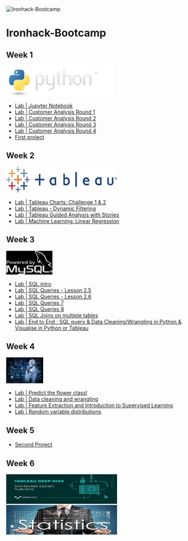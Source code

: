 

![Ironhack-Bootcamp](https://user-images.githubusercontent.com/23629340/40541063-a07a0a8a-601a-11e8-91b5-2f13e4e6b441.png)

# Ironhack-Bootcamp

## Week 1

![](images/python-logo.png)

* [Lab | Jupyter Notebook](https://github.com/antonio-datahack/labs-antonio/blob/main/Week1/day%201/lab_jupyter_notebook.ipynb)
* [Lab | Customer Analysis Round 1](https://github.com/antonio-datahack/labs-antonio/blob/main/Week1/day%202/lab-customer-analysis-round-1.ipynb)
* [Lab | Customer Analysis Round 2](https://github.com/antonio-datahack/labs-antonio/blob/main/Week1/day%203/lab_customer-analysis-round-2.ipynb)
* [Lab | Customer Analysis Round 3](https://github.com/antonio-datahack/labs-antonio/blob/main/Week1/day%204/lab_customer_analysis_round_3.ipynb)
* [Lab | Customer Analysis Round 4](https://github.com/antonio-datahack/labs-antonio/blob/main/Week1/day%205/lab_customer_analysis_round_4.ipynb)
* [First project](https://github.com/antonio-datahack/Week-1-Project)

## Week 2

<img src="images/tableau.png" width="300" height="70" />

* [Lab | Tableau Charts: Challenge 1 & 2](https://public.tableau.com/profile/antonio.saleme#!/vizhome/ironhackfirstdaytableau/Challenge1_1)
* [Lab | Tableau - Dynamic Filtering](https://public.tableau.com/profile/antonio.saleme#!/vizhome/Challenge3_1_16173153504630/Challenge3_1)
* [Lab | Tableau Guided Analysis with Stories](https://public.tableau.com/profile/antonio.saleme#!/vizhome/LabTableauGuidedAnalysiswithStories/Story1)
* [Lab | Machine Learning: Linear Regression](https://github.com/antonio-datahack/labs-antonio/blob/main/Week2/day%205/ML_linear_regression.ipynb)

## Week 3

![](images/mysql-logo.png)

* [Lab | SQL intro](https://github.com/antonio-datahack/labs-antonio/blob/main/Week3/day%201/Lab_sql_Intro.sql)
* [Lab | SQL Queries - Lesson 2.5](https://github.com/antonio-datahack/labs-antonio/blob/main/Week3/day%202/Lab_sql_2.5.sql)
* [Lab | SQL Queries - Lesson 2.6](https://github.com/antonio-datahack/labs-antonio/blob/main/Week3/day%202/Lab_sql_2.6.sql)
* [Lab | SQL Queries 7](https://github.com/antonio-datahack/labs-antonio/blob/main/Week3/day%203/Lab_sql_queries_7.sql)
* [Lab | SQL Queries 8](https://github.com/antonio-datahack/labs-antonio/blob/main/Week3/day%203/Lab_sql_queries_8.sql)
* [Lab | SQL Joins on multiple tables](https://github.com/antonio-datahack/labs-antonio/blob/main/Week3/day%204/Lab_sql_joins.sql)
* [Lab | End to End : SQL query & Data Cleaning/Wrangling in Python & Visualise in Python or Tableau](https://github.com/antonio-datahack/labs-antonio/blob/main/Week3/day%205/SQLtoPythonViz.ipynb)


## Week 4

<img src="images/machine-learning-2.jpg_fit=scale" width="100" height="70" />

* [Lab | Predict the flower class!](https://github.com/antonio-datahack/labs-antonio/blob/main/Week4/day%202/Predict%20the%20flower%20class.ipynb)
* [Lab | Data cleaning and wrangling](https://github.com/antonio-datahack/labs-antonio/blob/main/Week4/day%203/Data%20cleaning%20and%20wrangling.ipynb)
* [Lab | Feature Extraction and Introduction to Supervised Learning](https://github.com/antonio-datahack/labs-antonio/blob/main/Week4/day%204/main_Pandas.ipynb)
* [Lab | Random variable distributions](https://github.com/antonio-datahack/labs-antonio/blob/main/Week4/day%205/Lab%20%7C%20Random%20variable%20distributions.ipynb)

## Week 5

* [Second Project](https://github.com/marimor62/Midtermproject-Housing)

## Week 6

<img src="images/tableau2.png" width="300" height="80" /> <img src="images/statistics.jpeg" width="300" height="80" /> 








